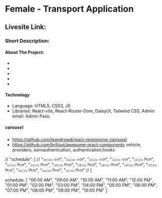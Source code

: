 # Female - Transport Application

## Livesite Link:

### Short Description:

#### About The Project:

-
-

-
-
-

#### Technology

- Language: HTML5, CSS3, JS
- Libraries: React-vite, React-Router-Dom, DaisyUI, Tailwind CSS,
  Admin email:
  Admin Pass:

##### carousel

- https://github.com/leandrowd/react-responsive-carousel
- https://github.com/brillout/awesome-react-components
   <!-- "react-tabs": "^6.0.1", -->
    <!-- "recharts": "^2.10.1", -->
    <!-- const Review = ({ item }) => {
        const { id, name, img, review, star, } = item; -->
  <!-- // const primeCars = data.filter(item => item.catagory === 'prime'); -->
  <!-- // setCarItems(primeCars); -->
  vehicle, providers, earnauthentcation, authentication,hooks

// "schedule": [
// "০৮:০০ এএম", "০৯:০০ এএম", "১০:০০ এএম", "১১:০০ এএম", "১২:০০ পিএম", "০১:০০ পিএম", "০২:০০ পিএম", "০৩:০০ পিএম", "০৪:০০ পিএম", "০৫:০০ পিএম", "০৬:০০ পিএম", "০৭:০০ পিএম", "০৮:০০ পিএম", "০৯:০০ পিএম", "১০:০০ পিএম"
// ]

schedule: [
            "08:00 AM", "09:00 AM", "10:00 AM", "11:00 AM", "12:00 PM", "01:00 PM", "02:00 PM", "03:00 PM", "04:00 PM", "05:00 PM", "06:00 PM", "07:00 PM", "08:00 PM", "09:00 PM", "10:00 PM"
        ]
